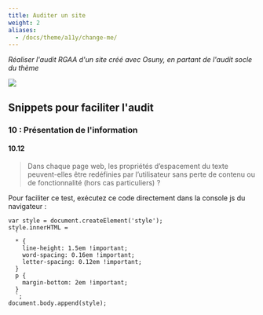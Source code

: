 ```yaml
---
title: Auditer un site
weight: 2
aliases:
  - /docs/theme/a11y/change-me/
---
```


*Réaliser l'audit RGAA d'un site créé avec Osuny, en partant de l'audit socle du thème*

![](/images/home/audit.jpg)

## Snippets pour faciliter l'audit

### 10 : Présentation de l'information

#### 10.12

> Dans chaque page web, les propriétés d’espacement du texte peuvent-elles être redéfinies par l’utilisateur sans perte de contenu ou de fonctionnalité (hors cas particuliers) ?

Pour faciliter ce test, exécutez ce code directement dans la console js du navigateur :

```
var style = document.createElement('style');
style.innerHTML =
  `
  * { 
    line-height: 1.5em !important;
    word-spacing: 0.16em !important;
    letter-spacing: 0.12em !important;
  }
  p {
    margin-bottom: 2em !important;
  }
  `;
document.body.append(style);
```

